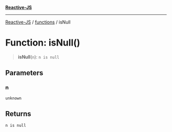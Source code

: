 [**Reactive-JS**](../../README.md)

***

[Reactive-JS](../../README.md) / [functions](../README.md) / isNull

# Function: isNull()

> **isNull**(`n`): `n is null`

## Parameters

### n

`unknown`

## Returns

`n is null`
